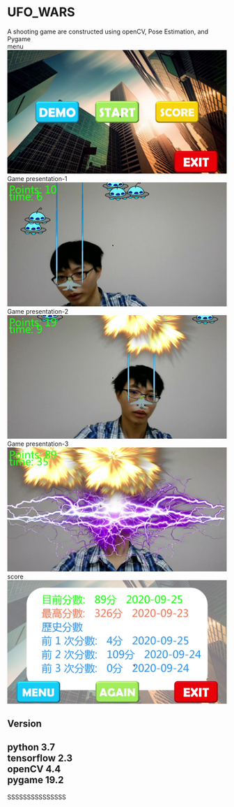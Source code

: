 # UFO_WARS
A shooting game are constructed using openCV, Pose Estimation, and Pygame  
menu
![image](https://github.com/hao800922/UFO_WARS/blob/master/image/UFO_0.jpg)
Game presentation-1
![image](https://github.com/hao800922/UFO_WARS/blob/master/image/UFO_1.jpg)
Game presentation-2
![image](https://github.com/hao800922/UFO_WARS/blob/master/image/UFO_2.jpg)
Game presentation-3
![image](https://github.com/hao800922/UFO_WARS/blob/master/image/UFO_3.jpg)
score
![image](https://github.com/hao800922/UFO_WARS/blob/master/image/UFO_4.jpg)
  
  Version  
  --------------------------------------------
  python 3.7  
  tensorflow 2.3  
  openCV 4.4  
  pygame 19.2  
  ---------------------------------------------
<div>SSSSSSSSSSSSSSS</div>
